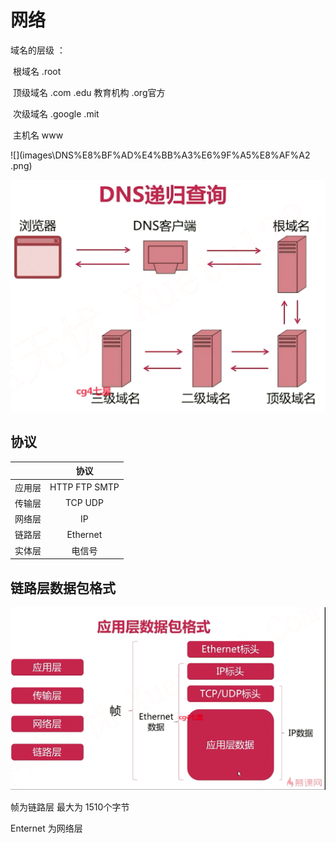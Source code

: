 # 网络

域名的层级 ：

​	根域名				.root

​	顶级域名  		  .com 	.edu 教育机构 	 .org官方

​	次级域名		    .google   .mit

​    主机名				www

![](images\DNS%E8%BF%AD%E4%BB%A3%E6%9F%A5%E8%AF%A2 .png)

![](images/DNS%E9%80%92%E5%BD%92%E6%9F%A5%E8%AF%A2.png)

## 协议

|        |     协议      |
| :----: | :-----------: |
| 应用层 | HTTP FTP SMTP |
| 传输层 |    TCP UDP    |
| 网络层 |      IP       |
| 链路层 |   Ethernet    |
| 实体层 |    电信号     |

## 链路层数据包格式 

![](images/%E4%B8%8D%E5%90%8C%E5%B1%82%E7%9A%84%E6%95%B0%E6%8D%AE%E5%8C%85%E6%A0%BC%E5%BC%8F.png)

帧为链路层 最大为 1510个字节 

Enternet 为网络层 

